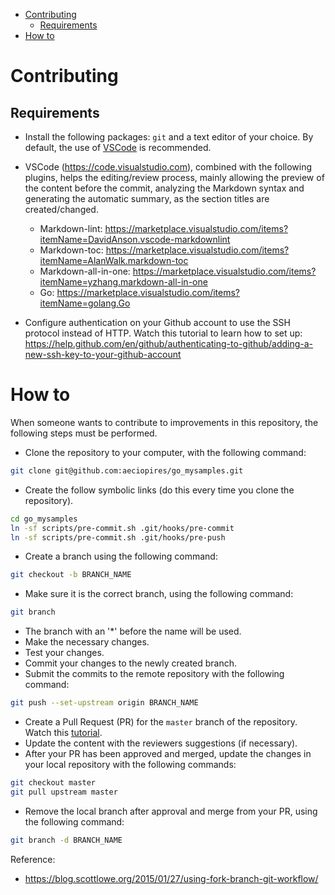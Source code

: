 <!-- TOC -->

- [Contributing](#contributing)
  - [Requirements](#requirements)
- [How to](#how-to)

<!-- TOC -->

# Contributing

## Requirements

* Install the following packages: ``git`` and a text editor of your choice. By default, the use of [VSCode](https://code.visualstudio.com) is recommended.

* VSCode (https://code.visualstudio.com), combined with the following plugins, helps the editing/review process, mainly allowing the preview of the content before the commit, analyzing the Markdown syntax and generating the automatic summary, as the section titles are created/changed.

    * Markdown-lint: https://marketplace.visualstudio.com/items?itemName=DavidAnson.vscode-markdownlint
    * Markdown-toc: https://marketplace.visualstudio.com/items?itemName=AlanWalk.markdown-toc
    * Markdown-all-in-one: https://marketplace.visualstudio.com/items?itemName=yzhang.markdown-all-in-one
    * Go: https://marketplace.visualstudio.com/items?itemName=golang.Go

* Configure authentication on your Github account to use the SSH protocol instead of HTTP. Watch this tutorial to learn how to set up: https://help.github.com/en/github/authenticating-to-github/adding-a-new-ssh-key-to-your-github-account

# How to

When someone wants to contribute to improvements in this repository, the following steps must be performed.

* Clone the repository to your computer, with the following command:

```bash
git clone git@github.com:aeciopires/go_mysamples.git
```

* Create the follow symbolic links (do this every time you clone the repository).

```bash
cd go_mysamples
ln -sf scripts/pre-commit.sh .git/hooks/pre-commit
ln -sf scripts/pre-commit.sh .git/hooks/pre-push
```

* Create a branch using the following command:

```bash
git checkout -b BRANCH_NAME
```

* Make sure it is the correct branch, using the following command:

```bash
git branch
```

* The branch with an '*' before the name will be used.
* Make the necessary changes.
* Test your changes.
* Commit your changes to the newly created branch.
* Submit the commits to the remote repository with the following command:

```bash
git push --set-upstream origin BRANCH_NAME
```

* Create a Pull Request (PR) for the `master` branch of the repository. Watch this [tutorial](https://help.github.com/en/github/collaborating-with-issues-and-pull-requests/creating-a-pull-request-from-a-fork).
* Update the content with the reviewers suggestions (if necessary).
* After your PR has been approved and merged, update the changes in your local repository with the following commands:

```bash
git checkout master
git pull upstream master
```

* Remove the local branch after approval and merge from your PR, using the following command:

```bash
git branch -d BRANCH_NAME
```

Reference:

* https://blog.scottlowe.org/2015/01/27/using-fork-branch-git-workflow/
